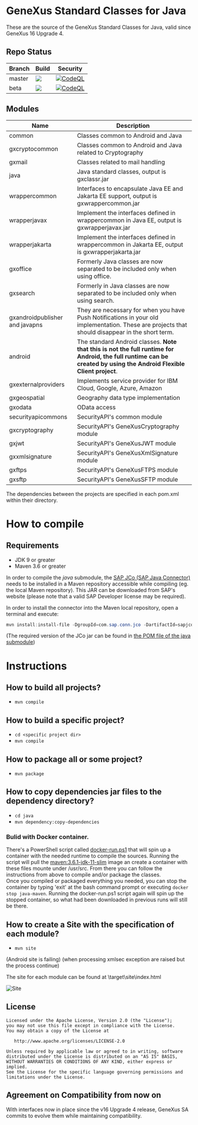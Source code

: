 # GeneXus Standard Classes for Java
These are the source of the GeneXus Standard Classes for Java, valid since GeneXus 16 Upgrade 4.

## Repo Status
| Branch | Build | Security
|---|---|---
|master |[![](https://github.com/genexuslabs/JavaClasses/workflows/Build/badge.svg)](https://github.com/genexuslabs/JavaClasses/actions?query=workflow%3ABuild+branch%3Amaster)|[![CodeQL](https://github.com/genexuslabs/JavaClasses/actions/workflows/codeql-analysis.yml/badge.svg)](https://github.com/genexuslabs/JavaClasses/actions/workflows/codeql-analysis.yml)
|beta   |[![](https://github.com/genexuslabs/JavaClasses/workflows/Build/badge.svg?branch=beta)](https://github.com/genexuslabs/JavaClasses/actions?query=workflow%3ABuild+branch%3Abeta)|[![CodeQL](https://github.com/genexuslabs/JavaClasses/actions/workflows/codeql-analysis.yml/badge.svg?branch=beta)](https://github.com/genexuslabs/JavaClasses/actions/workflows/codeql-analysis.yml)

## Modules

| Name                           | Description
|--------------------------------|---
| common                         | Classes common to Android and Java
| gxcryptocommon                 | Classes common to Android and Java related to Cryptography
| gxmail                         | Classes related to mail handling
| java                           | Java standard classes,  output is gxclassr.jar
| wrappercommon                  | Interfaces to encapsulate Java EE and Jakarta EE support,  output is gxwrappercommon.jar
| wrapperjavax                   | Implement the interfaces defined in wrappercommon in Java EE,  output is gxwrapperjavax.jar
| wrapperjakarta                 | Implement the interfaces defined in wrappercommon in Jakarta EE,  output is gxwrapperjakarta.jar
| gxoffice                       | Formerly Java classes are now separated to be included only when using office. 
| gxsearch                       | Formerly in Java classes are now separated to be included only when using search.
| gxandroidpublisher and javapns | They are necessary for when you have Push Notifications in your old implementation. These are projects that should disappear in the short term.
| android | The standard Android classes. **Note that this is not the full runtime for Android, the full runtime can be created by using the Android Flexible Client project**.
| gxexternalproviders | Implements service provider for IBM Cloud, Google, Azure, Amazon
| gxgeospatial | Geography data type implementation
| gxodata | OData access
| securityapicommons | SecurityAPI's common module
| gxcryptography | SecurityAPI's GeneXusCryptography module
| gxjwt | SecurityAPI's GeneXusJWT module
| gxxmlsignature | SecurityAPI's GeneXusXmlSignature module
| gxftps | SecurityAPI's GeneXusFTPS module
| gxsftp | SecurityAPI's GeneXusSFTP module

The dependencies between the projects are specified in each pom.xml within their directory.

# How to compile

## Requirements
- JDK 9 or greater
- Maven 3.6 or greater

In order to compile the *java* submodule, the [SAP JCo (SAP Java Connector)](https://support.sap.com/en/product/connectors/jco.html) needs to be installed in a Maven repository accessible while compiling (eg. the local Maven repository). This JAR can be downloaded from SAP's website (please note that a valid SAP Developer license may be required).

In order to install the connector into the Maven local repository, open a terminal and execute:
``` powershell
mvn install:install-file -DgroupId=com.sap.conn.jco -DartifactId=sapjco3 -Dversion=3.0.14 -Dpackaging=jar -Dfile=sapjco3.jar
```
(The required version of the JCo jar can be found in [the POM file of the java submodule](https://github.com/genexuslabs/JavaClasses/blob/master/java/pom.xml))

# Instructions

## How to build all projects?
- ```mvn compile```

## How to build a specific project?
- ```cd <specific project dir>```
- ```mvn compile```

## How to package all or some project?
- ```mvn package```

## How to copy dependencies jar files to the dependency directory?
- ```cd java```
- ```mvn dependency:copy-dependencies```

### Bulid with Docker container.
There's a PowerShell script called [docker-run.ps1](./docker-run.ps1) that will spin up a container with the needed runtime to compile the sources.
Running the script will pull the [maven:3.6.1-jdk-11-slim](https://hub.docker.com/_/maven?tab=description) image an create a container with these files mounte under /usr/src. From there you can follow the instructions from above to compile and/or package the classes.  
Once you compiled or packaged everything you needed, you can stop the container by typing 'exit' at the bash command prompt or executing `docker stop java-maven`. Running the docker-run.ps1 script again will spin up the stopped container, so what had been downloaded in previous runs will still be there.

## How to create a Site with the specification of each module?
- ```mvn site```

 (Android site is failing)
 (when processing xmlsec exception are raised but the process continue)

 The site for each module can be found at <project dir>\target\site\index.html

  ![Site](site.png)
  
## License

    Licensed under the Apache License, Version 2.0 (the "License");
    you may not use this file except in compliance with the License.
    You may obtain a copy of the License at

       http://www.apache.org/licenses/LICENSE-2.0

    Unless required by applicable law or agreed to in writing, software
    distributed under the License is distributed on an "AS IS" BASIS,
    WITHOUT WARRANTIES OR CONDITIONS OF ANY KIND, either express or implied.
    See the License for the specific language governing permissions and
    limitations under the License.

  ## Agreement on Compatibility from now on
  
  With interfaces now in place since the v16 Upgrade 4 release, GeneXus SA commits to evolve them while maintaining compatibility.

